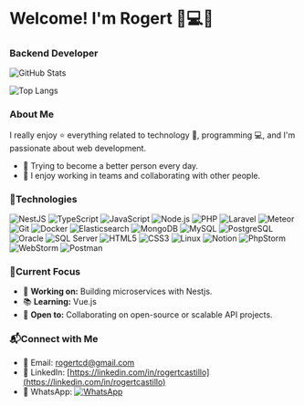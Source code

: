 # Welcome! I'm Rogert 👋💻🚀  

### **Backend Developer**

![GitHub Stats](https://github-readme-stats.vercel.app/api?username=rogertcd&show_icons=true&theme=radical&hide_title=true)  

![Top Langs](https://github-readme-stats.vercel.app/api/top-langs/?username=rogertcd&layout=compact&theme=radical)

### **About Me**
I really enjoy ⭐ everything related to technology 📱, programming 💻, and I'm passionate about web development.  
- 🌱 Trying to become a better person every day.  
- 💼 I enjoy working in teams and collaborating with other people.


### 🔧**Technologies**
![NestJS](https://img.shields.io/badge/NestJS-E0234E?logo=nestjs&logoColor=white&style=flat-square)
![TypeScript](https://img.shields.io/badge/TypeScript-3178C6?logo=typescript&logoColor=white&style=flat-square)
![JavaScript](https://img.shields.io/badge/JavaScript-F7DF1E?logo=javascript&logoColor=black&style=flat-square)
![Node.js](https://img.shields.io/badge/Node.js-339933?logo=node.js&logoColor=white&style=flat-square)
![PHP](https://img.shields.io/badge/PHP-777BB4?logo=php&logoColor=white&style=flat-square)
![Laravel](https://img.shields.io/badge/Laravel-FF2D20?logo=laravel&logoColor=white&style=flat-square)
![Meteor](https://img.shields.io/badge/Meteor-DD0000?logo=meteor&logoColor=white&style=flat-square)
![Git](https://img.shields.io/badge/Git-F05032?logo=git&logoColor=white&style=flat-square)
![Docker](https://img.shields.io/badge/Docker-2496ED?logo=docker&logoColor=white&style=flat-square)
![Elasticsearch](https://img.shields.io/badge/Elasticsearch-005571?logo=elasticsearch&logoColor=white&style=flat-square)
![MongoDB](https://img.shields.io/badge/MongoDB-47A248?logo=mongodb&logoColor=white&style=flat-square)
![MySQL](https://img.shields.io/badge/MySQL-4479A1?logo=mysql&logoColor=white&style=flat-square)
![PostgreSQL](https://img.shields.io/badge/PostgreSQL-336791?logo=postgresql&logoColor=white&style=flat-square)
![Oracle](https://img.shields.io/badge/Oracle-F80000?logo=oracle&logoColor=white&style=flat-square)
![SQL Server](https://img.shields.io/badge/SQL%20Server-CC2927?logo=microsoftsqlserver&logoColor=white&style=flat-square)
![HTML5](https://img.shields.io/badge/HTML5-E34F26?logo=html5&logoColor=white&style=flat-square)
![CSS3](https://img.shields.io/badge/CSS3-1572B6?logo=css3&logoColor=white&style=flat-square)
![Linux](https://img.shields.io/badge/Linux-FCC624?logo=linux&logoColor=black&style=flat-square)
![Notion](https://img.shields.io/badge/Notion-000000?logo=notion&logoColor=white&style=flat-square)
![PhpStorm](https://img.shields.io/badge/PhpStorm-000000?logo=phpstorm&logoColor=white&style=flat-square)
![WebStorm](https://img.shields.io/badge/WebStorm-000000?logo=webstorm&logoColor=white&style=flat-square)
![Postman](https://img.shields.io/badge/Postman-FF6C37?logo=postman&logoColor=white&style=flat-square)

### 🌟**Current Focus**  
- 🔭 **Working on:** Building microservices with Nestjs.  
- 📚 **Learning:** Vue.js
- 🤝 **Open to:** Collaborating on open-source or scalable API projects.  


### 📬**Connect with Me**
- 📧 Email: [rogertcd@gmail.com](mailto:rogertcd@gmail.com)
- 📘 LinkedIn: [https://linkedin.com/in/rogertcastillo](https://linkedin.com/in/rogertcastillo)
- 📱 WhatsApp: [![WhatsApp](https://img.shields.io/badge/WhatsApp-25D366?logo=whatsapp&logoColor=white&style=flat-square)](https://wa.me/+59172966304)
